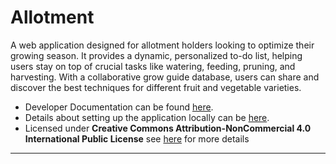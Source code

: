 # Allotment

A web application designed for allotment holders looking to optimize their growing season. It provides a dynamic, personalized to-do list, helping users stay on top of crucial tasks like watering, feeding, pruning, and harvesting. With a collaborative grow guide database, users can share and discover the best techniques for different fruit and vegetable varieties.

- Developer Documentation can be found <a href="https://lewiscm14.github.io/allotment/" target="_blank" rel="noopener noreferrer">here</a>.
- Details about setting up the application locally can be <a href="https://github.com/LewisCM14/allotment/blob/main/CONTRIBUTING.md" target="_blank" rel="noopener noreferrer">here</a>.
- Licensed under **Creative Commons Attribution-NonCommercial 4.0 International Public License** see <a href="https://github.com/LewisCM14/allotment?tab=License-1-ov-file" target="_blank" rel="noopener noreferrer">here</a> for more details

___